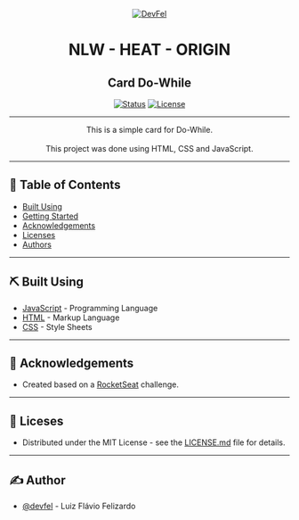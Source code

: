 <p align="center">
  <a href="https://devfel.com/" rel="noopener">
 <img  src="https://devfel.com/imgs/devfel-logo-01.JPG" alt="DevFel"></a>
</p>

<h1 align="center">NLW - HEAT - ORIGIN</h1>
<h2 align="center">Card Do-While</h2>

<div align="center">

[![Status](https://img.shields.io/badge/status-active-success.svg)]()
[![License](https://img.shields.io/badge/license-MIT-blue.svg)](/LICENSE)

</div>

---

<p align="center"> 
This is a simple card for Do-While. <br/><br/>
This project was done using HTML, CSS and JavaScript.</p>

---

## 📝 Table of Contents

- [Built Using](#built_using)
- [Getting Started](#getting_started)
- [Acknowledgements](#acknowledgements)
- [Licenses](#licenses)
- [Authors](#authors)

---

## ⛏️ Built Using <a name = "built_using"></a>

- [JavaScript](https://www.javascript.com/) - Programming Language
- [HTML](https://pt.wikipedia.org/wiki/HTML) - Markup Language
- [CSS](https://en.wikipedia.org/wiki/CSS) - Style Sheets

---

## 🎉 Acknowledgements <a name = "acknowledgements"></a>

- Created based on a [RocketSeat](https://rocketseat.com.br/) challenge.

---

## 📝 Liceses <a name = "licenses"></a>

- Distributed under the MIT License - see the [LICENSE.md](https://github.com/devfel/ignite-reactjs-week2chal1/blob/master/LICENSE.md) file for details.

---

## ✍️ Author <a name = "authors"></a>

- [@devfel](https://devfel.com/) - Luiz Flávio Felizardo
